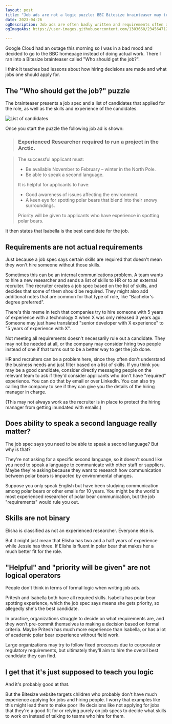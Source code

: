 ```yaml
---
layout: post
title: "Job ads are not a logic puzzle: BBC Bitesize brainteaser may teach bad lessons"
date: 2023-04-26
ogDescription: Job ads are often badly written and requirements often aren't required.
ogImageAbs: https://user-images.githubusercontent.com/1303660/234564712-1cd96863-64bf-4383-a6bd-1726767ed617.png

---
```


Google Cloud had an outage this morning so I was in a bad mood and decided to go to the BBC homepage instead of doing actual work. There I ran into a Bitesize brainteaser called "Who should get the job?".

I think it teaches bad lessons about how hiring decisions are made and what jobs one should apply for.

## The "Who should get the job?" puzzle

The brainteaser presents a job spec and a list of candidates that applied for the role, as well as the skills and experience of the candidates.

![List of candidates](https://user-images.githubusercontent.com/1303660/234564712-1cd96863-64bf-4383-a6bd-1726767ed617.png)

Once you start the puzzle the following job ad is shown:

> ### Experienced Researcher required to run a project in the Arctic.

> The successful applicant must:
> - Be available November to February – winter in the North Pole.
> - Be able to speak a second language.
> 
> It is helpful for applicants to have: 
> - Good awareness of issues affecting the environment.
> - A keen eye for spotting polar bears that blend into their snowy surroundings.
>
> Priority will be given to applicants who have experience in spotting polar bears.

It then states that Isabella is the best candidate for the job.

## Requirements are not actual requirements

Just because a job spec says certain skills are required that doesn't mean they won't hire someone without those skills.

Sometimes this can be an internal communications problem. A team wants to hire a new researcher and sends a list of skills to HR or to an external recruiter. The recruiter creates a job spec based on the list of skills, and decides that some of them should be required. They might also add additional notes that are common for that type of role, like "Bachelor's degree preferred".

There's this meme in tech that companies try to hire someone with 5 years of experience with a technology X when X was only released 3 years ago. Someone may just have translated "senior developer with X experience" to "5 years of experience with X".

Not meeting all requirements doesn't necessarily rule out a candidate. They may not be needed at all, or the company may consider hiring two people instead of one if that turns out to be a better way to get the job done.

HR and recruiters can be a problem here, since they often don't understand the business needs and just filter based on a list of skills. If you think you may be a good candidate, consider directly messaging people on the relevant team to ask if they'd consider applicants who don't have "required" experience. You can do that by email or over LinkedIn. You can also try calling the company to see if they can give you the details of the hiring manager in charge.

(This may not always work as the recruiter is in place to protect the hiring manager from getting inundated with emails.)

## Does ability to speak a second language really matter?

The job spec says you need to be able to speak a second language? But why is that?

They're not asking for a specific second language, so it doesn't sound like you need to speak a language to communicate with other staff or suppliers. Maybe they're asking because they want to research how communication between polar bears is impacted by environmental changes.

Suppose you only speak English but have been studying communication among polar bears or other emails for 10 years. You might be the world's most experienced researcher of polar bear communication, but the job "requirements" would rule you out.

## Skills are not binary

Elisha is classified as not an experienced researcher. Everyone else is.

But it might just mean that Elisha has two and a half years of experience while Jessie has three. If Elisha is fluent in polar bear that makes her a much better fit for the role.

## "Helpful" and "priority will be given" are not logical operators

People don't think in terms of formal logic when writing job ads.

Pritesh and Isabella both have all required skills. Isabella has polar bear spotting experience, which the job spec says means she gets priority, so allegedly she's the best candidate.

In practice, organizations struggle to decide on what requirements are, and they won't pre-commit themselves to making a decision based on formal criteria. Maybe Pritesh has much more experience than Isabella, or has a lot of academic polar bear experience without field work.

Large organizations may try to follow fixed processes due to corporate or regulatory requirements, but ultimately they'll aim to hire the overall best candidate they can find.

## I get that it's just supposed to teach you logic

And it's probably good at that.

But the Bitesize website targets children who probably don't have much experience applying for jobs and hiring people. I worry that examples like this might lead them to make poor life decisions like not applying for jobs that they're a good fit for or relying purely on job specs to decide what skills to work on instead of talking to teams who hire for them.